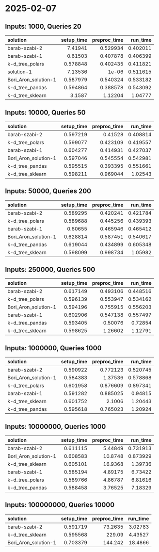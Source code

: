 # 2025-02-07

## Inputs: 1000, Queries 20

| solution             |   setup_time |   preproc_time |   run_time |
|:---------------------|-------------:|---------------:|-----------:|
| barab-szabi-2        |     7.41941  |       0.529934 |   0.402011 |
| barab-szabi-1        |     0.61503  |       0.407878 |   0.406399 |
| k-d_tree_polars      |     0.578848 |       0.402435 |   0.411821 |
| solution-1           |     7.13536  |       1e-06    |   0.511615 |
| Bori_Aron_solution-1 |     0.587979 |       0.540324 |   0.533182 |
| k-d_tree_pandas      |     0.594864 |       0.388578 |   0.543092 |
| k-d_tree_sklearn     |     3.1587   |       1.12204  |   1.04777  |

## Inputs: 10000, Queries 50

| solution             |   setup_time |   preproc_time |   run_time |
|:---------------------|-------------:|---------------:|-----------:|
| barab-szabi-2        |     0.597219 |       0.41528  |   0.408814 |
| k-d_tree_polars      |     0.599077 |       0.423109 |   0.419557 |
| barab-szabi-1        |     0.604277 |       0.414931 |   0.427037 |
| Bori_Aron_solution-1 |     0.597046 |       0.545554 |   0.542981 |
| k-d_tree_pandas      |     0.595515 |       0.393395 |   0.551661 |
| k-d_tree_sklearn     |     0.598211 |       0.969044 |   1.02543  |

## Inputs: 50000, Queries 200

| solution             |   setup_time |   preproc_time |   run_time |
|:---------------------|-------------:|---------------:|-----------:|
| barab-szabi-2        |     0.589295 |       0.420241 |   0.421784 |
| k-d_tree_polars      |     0.589688 |       0.445256 |   0.439393 |
| barab-szabi-1        |     0.60655  |       0.465946 |   0.465412 |
| Bori_Aron_solution-1 |     0.628814 |       0.587451 |   0.540617 |
| k-d_tree_pandas      |     0.619044 |       0.434899 |   0.605348 |
| k-d_tree_sklearn     |     0.598099 |       0.998734 |   1.05982  |

## Inputs: 250000, Queries 500

| solution             |   setup_time |   preproc_time |   run_time |
|:---------------------|-------------:|---------------:|-----------:|
| barab-szabi-2        |     0.617149 |       0.493106 |   0.448516 |
| k-d_tree_polars      |     0.596139 |       0.553947 |   0.534162 |
| Bori_Aron_solution-1 |     0.594196 |       0.755915 |   0.556203 |
| barab-szabi-1        |     0.602906 |       0.547138 |   0.557497 |
| k-d_tree_pandas      |     0.593405 |       0.50076  |   0.72854  |
| k-d_tree_sklearn     |     0.598625 |       1.26602  |   1.12791  |

## Inputs: 1000000, Queries 1000

| solution             |   setup_time |   preproc_time |   run_time |
|:---------------------|-------------:|---------------:|-----------:|
| barab-szabi-2        |     0.590922 |       0.772123 |   0.520745 |
| Bori_Aron_solution-1 |     0.584383 |       1.37536  |   0.578868 |
| k-d_tree_polars      |     0.601958 |       0.876609 |   0.897341 |
| barab-szabi-1        |     0.591282 |       0.885025 |   0.94815  |
| k-d_tree_sklearn     |     0.601752 |       2.1006   |   1.20443  |
| k-d_tree_pandas      |     0.595618 |       0.765023 |   1.20924  |

## Inputs: 10000000, Queries 1000

| solution             |   setup_time |   preproc_time |   run_time |
|:---------------------|-------------:|---------------:|-----------:|
| barab-szabi-2        |     0.611115 |        5.44849 |   0.731913 |
| Bori_Aron_solution-1 |     0.608583 |       10.8748  |   0.873929 |
| k-d_tree_sklearn     |     0.605101 |       16.9368  |   1.39736  |
| barab-szabi-1        |     0.585194 |        4.89175 |   6.73422  |
| k-d_tree_polars      |     0.589766 |        4.86787 |   6.81616  |
| k-d_tree_pandas      |     0.588458 |        3.76525 |   7.18329  |

## Inputs: 100000000, Queries 10000

| solution             |   setup_time |   preproc_time |   run_time |
|:---------------------|-------------:|---------------:|-----------:|
| barab-szabi-2        |     0.591719 |        73.2635 |    3.02783 |
| k-d_tree_sklearn     |     0.595568 |       229.09   |    4.43527 |
| Bori_Aron_solution-1 |     0.703379 |       144.242  |   18.4866  |